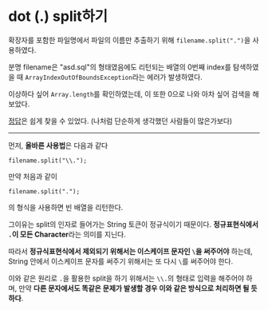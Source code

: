 # dot (.) split하기

확장자를 포함한 파일명에서 파일의 이름만 추출하기 위해 `filename.split(".")`을 사용하였다.

분명 filename은 "asd.sql"의 형태였음에도 리턴되는 배열의 0번째 index를 탐색하였을 때 `ArrayIndexOutOfBoundsException`라는 에러가 발생하였다.

이상하다 싶어 `Array.length`를 확인하였는데, 이 또한 0으로 나와 아차 싶어 검색을 해보았다. 

[정답](https://stackoverflow.com/questions/14833008/java-string-split-with-dot)은 쉽게 찾을 수 있었다. (나처럼 단순하게 생각했던 사람들이 많은가보다)

***
먼저, **올바른 사용법**은 다음과 같다 

    filename.split("\\.");

만약 처음과 같이 

    filename.split(".");

의 형식을 사용하면 빈 배열을 리턴한다. 

그이유는 split의 인자로 들어가는 String 토큰이 정규식이기 때문이다. **정규표현식에서 `.`이 모든 Character**라는 의미를 지닌다.

따라서 **정규식표현식에서 제외되기 위해서는 이스케이프 문자인 `\`을 써주어야** 하는데, String 안에서 이스케이프 문자를 써주기 위해서는 또 다시 `\`를 써주어야 한다. 

이와 같은 원리로 `.`을 활용한 split을 하기 위해서는 `\\.`의 형태로 입력을 해주어야 하며, 만약 **다른 문자에서도 똑같은 문제가 발생할 경우 이와 같은 방식으로 처리하면 될 듯 하다**. 